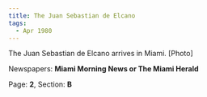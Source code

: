 ```yaml
---  
title: The Juan Sebastian de Elcano  
tags:  
  - Apr 1980  
---  
```

  
The Juan Sebastian de Elcano arrives in Miami. [Photo]  
  
Newspapers: **Miami Morning News or The Miami Herald**  
  
Page: **2**, Section: **B** 
